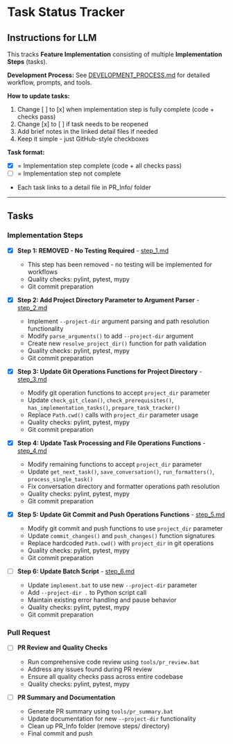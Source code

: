 # Task Status Tracker

## Instructions for LLM

This tracks **Feature Implementation** consisting of multiple **Implementation Steps** (tasks).

**Development Process:** See [DEVELOPMENT_PROCESS.md](./DEVELOPMENT_PROCESS.md) for detailed workflow, prompts, and tools.

**How to update tasks:**
1. Change [ ] to [x] when implementation step is fully complete (code + checks pass)
2. Change [x] to [ ] if task needs to be reopened
3. Add brief notes in the linked detail files if needed
4. Keep it simple - just GitHub-style checkboxes

**Task format:**
- [x] = Implementation step complete (code + all checks pass)
- [ ] = Implementation step not complete
- Each task links to a detail file in PR_Info/ folder

---

## Tasks

### Implementation Steps

- [x] **Step 1: REMOVED - No Testing Required** - [step_1.md](./steps/step_1.md)
  - This step has been removed - no testing will be implemented for workflows
  - Quality checks: pylint, pytest, mypy
  - Git commit preparation

- [x] **Step 2: Add Project Directory Parameter to Argument Parser** - [step_2.md](./steps/step_2.md)
  - Implement `--project-dir` argument parsing and path resolution functionality
  - Modify `parse_arguments()` to add `--project-dir` argument
  - Create new `resolve_project_dir()` function for path validation
  - Quality checks: pylint, pytest, mypy
  - Git commit preparation

- [x] **Step 3: Update Git Operations Functions for Project Directory** - [step_3.md](./steps/step_3.md)
  - Modify git operation functions to accept `project_dir` parameter
  - Update `check_git_clean()`, `check_prerequisites()`, `has_implementation_tasks()`, `prepare_task_tracker()`
  - Replace `Path.cwd()` calls with `project_dir` parameter usage
  - Quality checks: pylint, pytest, mypy
  - Git commit preparation

- [x] **Step 4: Update Task Processing and File Operations Functions** - [step_4.md](./steps/step_4.md)
  - Modify remaining functions to accept `project_dir` parameter
  - Update `get_next_task()`, `save_conversation()`, `run_formatters()`, `process_single_task()`
  - Fix conversation directory and formatter operations path resolution
  - Quality checks: pylint, pytest, mypy
  - Git commit preparation

- [x] **Step 5: Update Git Commit and Push Operations Functions** - [step_5.md](./steps/step_5.md)
  - Modify git commit and push functions to use `project_dir` parameter
  - Update `commit_changes()` and `push_changes()` function signatures
  - Replace hardcoded `Path.cwd()` with `project_dir` in git operations
  - Quality checks: pylint, pytest, mypy
  - Git commit preparation

- [ ] **Step 6: Update Batch Script** - [step_6.md](./steps/step_6.md)
  - Update `implement.bat` to use new `--project-dir` parameter
  - Add `--project-dir .` to Python script call
  - Maintain existing error handling and pause behavior
  - Quality checks: pylint, pytest, mypy
  - Git commit preparation

### Pull Request

- [ ] **PR Review and Quality Checks**
  - Run comprehensive code review using `tools/pr_review.bat`
  - Address any issues found during PR review
  - Ensure all quality checks pass across entire codebase
  - Quality checks: pylint, pytest, mypy

- [ ] **PR Summary and Documentation**
  - Generate PR summary using `tools/pr_summary.bat`
  - Update documentation for new `--project-dir` functionality
  - Clean up PR_Info folder (remove steps/ directory)
  - Final commit and push
